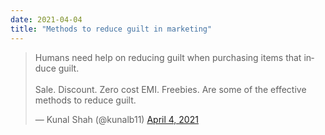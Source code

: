 ```yaml
---
date: 2021-04-04
title: "Methods to reduce guilt in marketing"
---
```


<blockquote class="twitter-tweet"><p lang="en" dir="ltr">Humans need help on reducing guilt when purchasing items that induce guilt. <br><br>Sale. Discount. Zero cost EMI. Freebies. Are some of the effective methods to reduce guilt.</p>&mdash; Kunal Shah (@kunalb11) <a href="https://twitter.com/kunalb11/status/1378591034406432770?ref_src=twsrc%5Etfw">April 4, 2021</a></blockquote> <script async src="https://platform.twitter.com/widgets.js" charset="utf-8"></script>